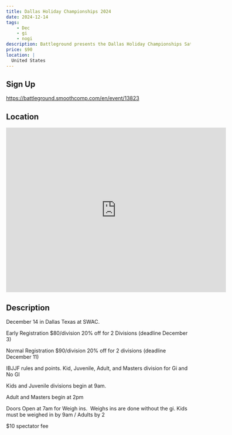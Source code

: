 ```yaml
---
title: Dallas Holiday Championships 2024
date: 2024-12-14
tags:
    - Dec
    - gi 
    - nogi 
description: Battleground presents the Dallas Holiday Championships Saturday December 14
price: $90
location: |
  United States
---
```

## Sign Up
https://battleground.smoothcomp.com/en/event/13823

## Location
<iframe src="https://www.google.com/maps/embed?pb=!1m18!1m12!1m3!1d12345.6789!2d!3d!2m3!1f0!2f0!3f0!3m2!1i1024!2i768!4f13.1!3m3!1m2!1s0x0%3A0x0!2z!5e0!3m2!1sen!2sus!4v1234567890" width="600" height="450" style="border:0;" allowfullscreen="" loading="lazy"></iframe>

## Description
December 14 in Dallas Texas at SWAC. 


Early Registration $80/division 20% off for 2 Divisions (deadline December 3)


Normal Registration $90/division 20% off for 2 divisions (deadline December 11)


IBJJF rules and points. Kid, Juvenile, Adult, and Masters division for Gi and No GI 


Kids and Juvenile divisions begin at 9am.


Adult and Masters begin at 2pm


Doors Open at 7am for Weigh ins.  Weighs ins are done without the gi. Kids must be weighed in by 9am / Adults by 2


$10 spectator fee